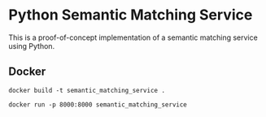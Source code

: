 # Python Semantic Matching Service

This is a proof-of-concept implementation of a semantic matching service
using Python. 

## Docker

```commandline
docker build -t semantic_matching_service .
```
```commandline
docker run -p 8000:8000 semantic_matching_service
```
